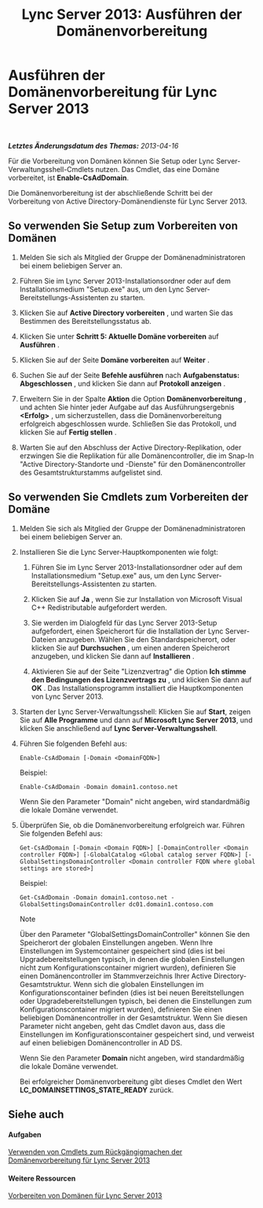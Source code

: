 ﻿---
title: 'Lync Server 2013: Ausführen der Domänenvorbereitung'
TOCTitle: Ausführen der Domänenvorbereitung
ms:assetid: 95dab800-1f2c-4506-b36c-99986643b149
ms:mtpsurl: https://technet.microsoft.com/de-de/library/Gg398761(v=OCS.15)
ms:contentKeyID: 49294806
ms.date: 05/19/2016
mtps_version: v=OCS.15
ms.translationtype: HT
---

# Ausführen der Domänenvorbereitung für Lync Server 2013

 

_**Letztes Änderungsdatum des Themas:** 2013-04-16_

Für die Vorbereitung von Domänen können Sie Setup oder Lync Server-Verwaltungsshell-Cmdlets nutzen. Das Cmdlet, das eine Domäne vorbereitet, ist **Enable-CsAdDomain**.

Die Domänenvorbereitung ist der abschließende Schritt bei der Vorbereitung von Active Directory-Domänendienste für Lync Server 2013.

## So verwenden Sie Setup zum Vorbereiten von Domänen

1.  Melden Sie sich als Mitglied der Gruppe der Domänenadministratoren bei einem beliebigen Server an.

2.  Führen Sie im Lync Server 2013-Installationsordner oder auf dem Installationsmedium "Setup.exe" aus, um den Lync Server-Bereitstellungs-Assistenten zu starten.

3.  Klicken Sie auf **Active Directory vorbereiten** , und warten Sie das Bestimmen des Bereitstellungsstatus ab.

4.  Klicken Sie unter **Schritt 5: Aktuelle Domäne vorbereiten** auf **Ausführen** .

5.  Klicken Sie auf der Seite **Domäne vorbereiten** auf **Weiter** .

6.  Suchen Sie auf der Seite **Befehle ausführen** nach **Aufgabenstatus: Abgeschlossen** , und klicken Sie dann auf **Protokoll anzeigen** .

7.  Erweitern Sie in der Spalte **Aktion** die Option **Domänenvorbereitung** , und achten Sie hinter jeder Aufgabe auf das Ausführungsergebnis **\<Erfolg\>** , um sicherzustellen, dass die Domänenvorbereitung erfolgreich abgeschlossen wurde. Schließen Sie das Protokoll, und klicken Sie auf **Fertig stellen** .

8.  Warten Sie auf den Abschluss der Active Directory-Replikation, oder erzwingen Sie die Replikation für alle Domänencontroller, die im Snap-In "Active Directory-Standorte und -Dienste" für den Domänencontroller des Gesamtstrukturstamms aufgelistet sind.

## So verwenden Sie Cmdlets zum Vorbereiten der Domäne

1.  Melden Sie sich als Mitglied der Gruppe der Domänenadministratoren bei einem beliebigen Server an.

2.  Installieren Sie die Lync Server-Hauptkomponenten wie folgt:
    
    1.  Führen Sie im Lync Server 2013-Installationsordner oder auf dem Installationsmedium "Setup.exe" aus, um den Lync Server-Bereitstellungs-Assistenten zu starten.
    
    2.  Klicken Sie auf **Ja** , wenn Sie zur Installation von Microsoft Visual C++ Redistributable aufgefordert werden.
    
    3.  Sie werden im Dialogfeld für das Lync Server 2013-Setup aufgefordert, einen Speicherort für die Installation der Lync Server-Dateien anzugeben. Wählen Sie den Standardspeicherort, oder klicken Sie auf **Durchsuchen** , um einen anderen Speicherort anzugeben, und klicken Sie dann auf **Installieren** .
    
    4.  Aktivieren Sie auf der Seite "Lizenzvertrag" die Option **Ich stimme den Bedingungen des Lizenzvertrags zu** , und klicken Sie dann auf **OK** . Das Installationsprogramm installiert die Hauptkomponenten von Lync Server 2013.

3.  Starten der Lync Server-Verwaltungsshell: Klicken Sie auf **Start**, zeigen Sie auf **Alle Programme** und dann auf **Microsoft Lync Server 2013**, und klicken Sie anschließend auf **Lync Server-Verwaltungsshell**.

4.  Führen Sie folgenden Befehl aus:
    
        Enable-CsAdDomain [-Domain <DomainFQDN>] 
    
    Beispiel:
    
        Enable-CsAdDomain -Domain domain1.contoso.net 
    
    Wenn Sie den Parameter "Domain" nicht angeben, wird standardmäßig die lokale Domäne verwendet.

5.  Überprüfen Sie, ob die Domänenvorbereitung erfolgreich war. Führen Sie folgenden Befehl aus:
    
        Get-CsAdDomain [-Domain <Domain FQDN>] [-DomainController <Domain controller FQDN>] [-GlobalCatalog <Global catalog server FQDN>] [-GlobalSettingsDomainController <Domain controller FQDN where global settings are stored>] 
    
    Beispiel:
    
        Get-CsAdDomain -Domain domain1.contoso.net -GlobalSettingsDomainController dc01.domain1.contoso.com
    

    > [!NOTE]
    > Über den Parameter "GlobalSettingsDomainController" können Sie den Speicherort der globalen Einstellungen angeben. Wenn Ihre Einstellungen im Systemcontainer gespeichert sind (dies ist bei Upgradebereitstellungen typisch, in denen die globalen Einstellungen nicht zum Konfigurationscontainer migriert wurden), definieren Sie einen Domänencontroller im Stammverzeichnis Ihrer Active Directory-Gesamtstruktur. Wenn sich die globalen Einstellungen im Konfigurationscontainer befinden (dies ist bei neuen Bereitstellungen oder Upgradebereitstellungen typisch, bei denen die Einstellungen zum Konfigurationscontainer migriert wurden), definieren Sie einen beliebigen Domänencontroller in der Gesamtstruktur. Wenn Sie diesen Parameter nicht angeben, geht das Cmdlet davon aus, dass die Einstellungen im Konfigurationscontainer gespeichert sind, und verweist auf einen beliebigen Domänencontroller in AD&nbsp;DS.

    
    Wenn Sie den Parameter **Domain** nicht angeben, wird standardmäßig die lokale Domäne verwendet.
    
    Bei erfolgreicher Domänenvorbereitung gibt dieses Cmdlet den Wert **LC\_DOMAINSETTINGS\_STATE\_READY** zurück.

## Siehe auch

#### Aufgaben

[Verwenden von Cmdlets zum Rückgängigmachen der Domänenvorbereitung für Lync Server 2013](lync-server-2013-using-cmdlets-to-reverse-domain-preparation.md)  

#### Weitere Ressourcen

[Vorbereiten von Domänen für Lync Server 2013](lync-server-2013-preparing-domains.md)

